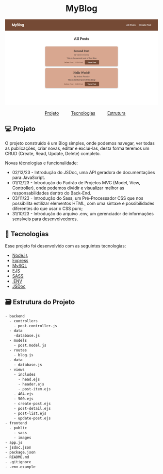 <h1 align="center">
    MyBlog
</h1>
<img src="frontend/public/images/layout.png" alt="My Blog Layout"/>

<nav>
  <ul style="list-style:none;display:flex;justify-content:center;gap:40px;">
    <li>
      <a href="#projeto">Projeto</a>
    </li>
    <li>
      <a href="#tecnologias">Tecnologias</a>
    </li>
    <li>
      <a href="#estrutura">Estrutura</a>
    </li>
  </ul>
</nav>

<h2 id="projeto">💻 Projeto</h2>

O projeto construído é um Blog simples, onde podemos navegar, ver todas as publicações, criar novas, editar e excluí-las, desta forma teremos um CRUD (Create, Read, Update, Delete) completo.


Novas técnologias e funcionalidade:
- 02/12/23 - Introdução do JSDoc, uma API geradora de documentações para JavaScript.
- 01/12/23 - Introdução do Padrão de Projetos MVC (Model, View, Controller), onde podemos dividir e visualizar melhor as responsabilidades dentro do Back-End.
- 03/11/23 - Introdução do Sass, um Pré-Processador CSS que nos possibilita estilizar elementos HTML, com uma sintaxe e possibilidades diferentes do que usar o CSS puro;
- 31/10/23 - Introdução do arquivo .env, um gerenciador de informações sensíveis para desenvolvedores.

<h2 id="tecnologias">🚀 Tecnologias</h2>

Esse projeto foi desenvolvido com as seguintes tecnologias:

- [Node.js](https://nodejs.org/en/)
- [Express](https://expressjs.com/pt-br/)
- [MySQL](https://www.mysql.com/)
- [EJS](https://ejs.co/)
- [SASS](https://sass-lang.com/)
- [.ENV](https://www.dotenv.org/)
- [JSDoc](https://jsdoc.app/)


<h2 id="estrutura">🗃 Estrutura do Projeto</h2>

```
- backend
  - controllers
    - post.controller.js
  - data
    -database.js
  - models
    - post.model.js
  - routes
    - blog.js
  - data
    - database.js
  - views
    - includes
      - head.ejs
      - header.ejs
      - post-item.ejs
    - 404.ejs
    - 500.ejs
    - create-post.ejs
    - post-detail.ejs
    - post-list.ejs
    - update-post.ejs
- frontend
  - public
    - sass
    - images
- app.js
- jsdoc.json
- package.json
- README.md
- .gitignore
- .env.example
```